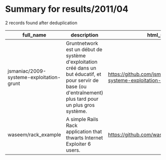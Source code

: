
# Summary for results/2011/04
    
2 records found after deduplication

| full_name | description | html_url | matched_list | matched_count | pushed_at | size | stargazers_count | language | forks_count |
|------------------------------------------|----------------------------------------------------------------------------------------------------------------------------------------------------------------|-------------------------------------------------------------|----------------|-----------------|---------------------------|--------|--------------------|------------|---------------|
| jsmaniac/2009-systeme-exploitation-grunt | Gruntnetwork est un début de système d'exploitation créé dans un but éducatif, et pour servir de base (ou d'entraînement) plus tard pour un plus gros système. | https://github.com/jsmaniac/2009-systeme-exploitation-grunt | ['exploit'] | 1 | 2011-04-15 00:25:00+00:00 | 308 | 1 | C | 0 |
| waseem/rack_example | A simple Rails Rack application that thwarts Internet Exploiter 6 users. | https://github.com/waseem/rack_example | ['exploit'] | 1 | 2011-04-17 18:12:38+00:00 | 168 | 1 | JavaScript | 0 |
